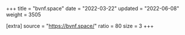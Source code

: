 +++
title = "bvnf.space"
date = "2022-03-22"
updated = "2022-06-08"
weight = 3505

[extra]
source = "https://bvnf.space/"
ratio = 80
size = 3
+++
